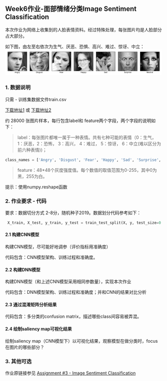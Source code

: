 ## Week6作业-面部情绪分类Image Sentiment Classification
本次作业为网络上收集到的人脸表情资料。经过特殊处理，每张图片均是人脸部分占大部分。

如下图，由左至右依次为生气、厌恶、恐惧、高兴、难过、惊讶、中立：
![](assets/Week6-DisplayData.png)

### 1. 数据说明
只需 - 训练集数据文件train.csv

[下载地址1](https://www.kaggle.com/c/7573/download-all)  或 [下载地址2](https://pan.baidu.com/s/1thsXYH-ZH79XqVX6bUlRFw)

约 28000 张图片样本，每行包含label和 feature两个字段，两个字段的说明如下：
> label：每张图片都唯一属于一种表情。共有七种可能的表情（0：生气，1：厌恶，2：恐怖， 3：高兴， 4：难过， 5：惊讶， 6：中立(难以区分为前六种表情))；

```python
class_names = ['Angry', 'Disgust', 'Fear', 'Happy', 'Sad', 'Surprise', 'Neutral']
```

> feature：48*48个灰度强度值。每个数值的取值范围为0-255，其中0为黑，255为白。

提示：使用numpy.reshape函数

### 2. 作业要求 - 代码
要求：数据切分方式 2-8分，随机种子2019。数据划分代码参考如下：
```python
 X_train, X_test, y_train, y_test = train_test_split(X, y, test_size=0.2,random_state=2019)
```
#### 2.1 构建CNN模型
构建CNN模型，尽可能好地调参（评价指标用准确度）

代码包含：CNN模型架构、训练过程和准确度。

#### 2.2 构建DNN模型
构建DNN模型（和上述CNN模型采用相同参数量），实现本次作业

代码包含：DNN模型架构、训练过程和准确度；并和CNN的结果对比分析

#### 2.3 通过混淆矩阵分析结果
代码包含：多分类的confusion matrix，描述哪些class间容易被弄混。

#### 2.4 绘制saliency map可视化结果
绘制saliency map（CNN模型下）以可视化结果，观察模型在做分类时，focus在图片的哪些部分？

### 3. 其他可选
作业原链接参见
[Assignment #3 - Image Sentiment Classification](https://ntumlta.github.io/ML-Assignment3/index.html)